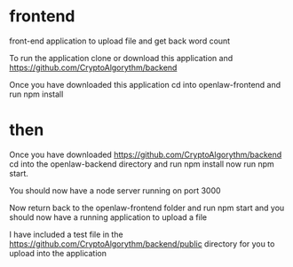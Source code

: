 # frontend
front-end application to upload file and get back word count

To run the application clone or download this application and https://github.com/CryptoAlgorythm/backend

Once you have downloaded this application cd into openlaw-frontend and run npm install

# then

Once you have downloaded https://github.com/CryptoAlgorythm/backend cd into the openlaw-backend directory and run npm install
now run npm start.

You should now have a node server running on port 3000

Now return back to the openlaw-frontend folder and run npm start and you should now have a running application to upload a file

I have included a test file in the https://github.com/CryptoAlgorythm/backend/public directory for you to upload into the application
